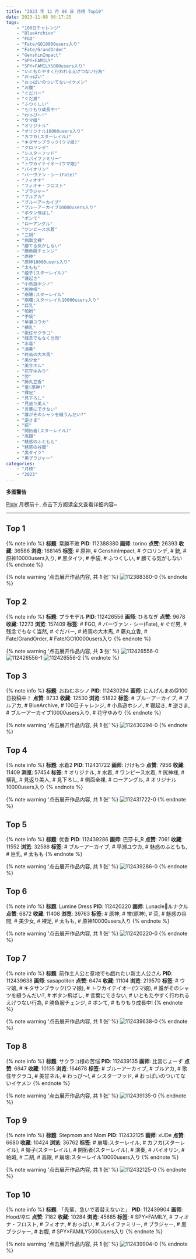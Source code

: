 ```yaml
---
title: "2023 年 11 月 06 日 月榜 Top10"
date: 2023-11-08 06:17:25
tags:
    - "100日チャレンジ"
    - "BlueArchive"
    - "FGO"
    - "Fate/GO10000users入り"
    - "Fate/GrandOrder"
    - "GenshinImpact"
    - "SPY×FAMILY"
    - "SPY×FAMILY5000users入り"
    - "いともたやすく行われるえげつない行為"
    - "おっぱい"
    - "おっぱいのついてないイケメン"
    - "お腹"
    - "ぐだバー"
    - "ぐだ男"
    - "ふつくしい"
    - "もりもり成長中!"
    - "わっぴ〜!"
    - "ウマ娘"
    - "オリジナル"
    - "オリジナル10000users入り"
    - "カフカ(スターレイル)"
    - "キタサンブラック(ウマ娘)"
    - "クロリンデ"
    - "シスターフッド"
    - "スパイファミリー"
    - "トウカイテイオー(ウマ娘)"
    - "バイオリン"
    - "バーヴァン・シー(Fate)"
    - "フィオナ"
    - "フィオナ・フロスト"
    - "ブラジャー"
    - "ブルアカ"
    - "ブルーアーカイブ"
    - "ブルーアーカイブ10000users入り"
    - "ボタン飛ばし"
    - "ボンて"
    - "ローアングル"
    - "ワンピース水着"
    - "二胡"
    - "側面全裸"
    - "勝てる気がしない"
    - "勝負服チェンジ"
    - "原神"
    - "原神10000users入り"
    - "太もも"
    - "姫子(スターレイル)"
    - "寝起き"
    - "小鳥遊ホシノ"
    - "尻神様"
    - "崩壊:スターレイル"
    - "崩壊:スターレイル10000users入り"
    - "巨乳"
    - "帕姆"
    - "手袋"
    - "早瀬ユウカ"
    - "横乳"
    - "歌住サクラコ"
    - "残念でもなく当然"
    - "水着"
    - "演奏"
    - "終焉の大木馬"
    - "美少女"
    - "美甘ネル"
    - "花守ゆみり"
    - "荧"
    - "藤丸立香"
    - "蛍(原神)"
    - "裸足"
    - "見下ろし"
    - "見返り美人"
    - "言葉にできない"
    - "誰がそのシャツを縫うんだい?"
    - "逆さま"
    - "銃"
    - "開拓者(スターレイル)"
    - "高跟"
    - "魅惑のふともも"
    - "魅惑の谷間"
    - "黒タイツ"
    - "黒ブラジャー"
categories:
    - "月榜"
    - "2023"
---
```


<i class="fa fa-triangle-exclamation"></i>**多图警告**<i class="fa fa-triangle-exclamation"></i>

[Pixiv](https://www.pixiv.net/) 月榜前十, 点击下方阅读全文查看详细内容~

<!-- more -->

---

## Top 1

{% note info %}
**标题**: 常勝不敗
**PID**: 112388380 **画师**: torino
**点赞**: 26393 **收藏**: 36586 **浏览**: 168145
**标签**: # 原神, # GenshinImpact, # クロリンデ, # 銃, # 原神10000users入り, # 黒タイツ, # 手袋, # ふつくしい, # 勝てる気がしない
{% endnote %}

{% note warning '点击展开作品内容, 共 **1** 张' %}
![112388380-0](https://i.pixiv.re/img-original/img/2023/10/09/00/00/13/112388380_p0.jpg)
{% endnote %}

## Top 2

{% note info %}
**标题**: プラモデル
**PID**: 112426556 **画师**: ひるなぎ
**点赞**: 9678 **收藏**: 12273 **浏览**: 157409
**标签**: # FGO, # バーヴァン・シー(Fate), # ぐだ男, # 残念でもなく当然, # ぐだバー, # 終焉の大木馬, # 藤丸立香, # Fate/GrandOrder, # Fate/GO10000users入り
{% endnote %}

{% note warning '点击展开作品内容, 共 **3** 张' %}
![112426556-0](https://i.pixiv.re/img-original/img/2023/10/10/06/00/06/112426556_p0.jpg)
![112426556-1](https://i.pixiv.re/img-original/img/2023/10/10/06/00/06/112426556_p1.jpg)
![112426556-2](https://i.pixiv.re/img-original/img/2023/10/10/06/00/06/112426556_p2.jpg)
{% endnote %}

## Top 3

{% note info %}
**标题**: おねむホシノ
**PID**: 112430294 **画师**: にんげんまめ@100日投稿中！
**点赞**: 8733 **收藏**: 12530 **浏览**: 51822
**标签**: # ブルーアーカイブ, # ブルアカ, # BlueArchive, # 100日チャレンジ, # 小鳥遊ホシノ, # 寝起き, # 逆さま, # ブルーアーカイブ10000users入り, # 花守ゆみり
{% endnote %}

{% note warning '点击展开作品内容, 共 **1** 张' %}
![112430294-0](https://i.pixiv.re/img-original/img/2023/10/10/11/01/02/112430294_p0.png)
{% endnote %}

## Top 4

{% note info %}
**标题**: 水着2
**PID**: 112431722 **画师**: けけもつ
**点赞**: 7956 **收藏**: 11409 **浏览**: 57454
**标签**: # オリジナル, # 水着, # ワンピース水着, # 尻神様, # 横乳, # 見返り美人, # 見下ろし, # 側面全裸, # ローアングル, # オリジナル10000users入り
{% endnote %}

{% note warning '点击展开作品内容, 共 **1** 张' %}
![112431722-0](https://i.pixiv.re/img-original/img/2023/10/10/12/38/54/112431722_p0.jpg)
{% endnote %}

## Top 5

{% note info %}
**标题**: 优香
**PID**: 112439286 **画师**: 巴莎卡_R
**点赞**: 7061 **收藏**: 11552 **浏览**: 32588
**标签**: # ブルーアーカイブ, # 早瀬ユウカ, # 魅惑のふともも, # 巨乳, # 太もも
{% endnote %}

{% note warning '点击展开作品内容, 共 **1** 张' %}
![112439286-0](https://i.pixiv.re/img-original/img/2023/10/10/19/46/42/112439286_p0.jpg)
{% endnote %}

## Top 6

{% note info %}
**标题**: Lumine Dress
**PID**: 112420220 **画师**: Lunacle🌙ルナクル
**点赞**: 6872 **收藏**: 11408 **浏览**: 39763
**标签**: # 原神, # 蛍(原神), # 荧, # 魅惑の谷間, # 美少女, # 裸足, # 太もも, # 原神10000users入り
{% endnote %}

{% note warning '点击展开作品内容, 共 **1** 张' %}
![112420220-0](https://i.pixiv.re/img-original/img/2023/10/10/00/00/43/112420220_p0.jpg)
{% endnote %}

## Top 7

{% note info %}
**标题**: 前作主人公と意地でも戯れたい新主人公さん
**PID**: 112439638 **画师**: sasapoliton
**点赞**: 6474 **收藏**: 11104 **浏览**: 219570
**标签**: # ウマ娘, # キタサンブラック(ウマ娘), # トウカイテイオー(ウマ娘), # 誰がそのシャツを縫うんだい?, # ボタン飛ばし, # 言葉にできない, # いともたやすく行われるえげつない行為, # 勝負服チェンジ, # ボンて, # もりもり成長中!
{% endnote %}

{% note warning '点击展开作品内容, 共 **1** 张' %}
![112439638-0](https://i.pixiv.re/img-original/img/2023/10/10/20/00/06/112439638_p0.jpg)
{% endnote %}

## Top 8

{% note info %}
**标题**: サクラコ様の苦悩
**PID**: 112439135 **画师**: 比宮じょーず
**点赞**: 6947 **收藏**: 10135 **浏览**: 164678
**标签**: # ブルーアーカイブ, # ブルアカ, # 歌住サクラコ, # 美甘ネル, # わっぴ〜!, # シスターフッド, # おっぱいのついてないイケメン
{% endnote %}

{% note warning '点击展开作品内容, 共 **1** 张' %}
![112439135-0](https://i.pixiv.re/img-original/img/2023/10/10/19/40/02/112439135_p0.png)
{% endnote %}

## Top 9

{% note info %}
**标题**: Stepmom and Mom
**PID**: 112432125 **画师**: xUDe
**点赞**: 6680 **收藏**: 10424 **浏览**: 36762
**标签**: # 崩壊:スターレイル, # カフカ(スターレイル), # 姫子(スターレイル), # 開拓者(スターレイル), # 演奏, # バイオリン, # 帕姆, # 二胡, # 高跟, # 崩壊:スターレイル10000users入り
{% endnote %}

{% note warning '点击展开作品内容, 共 **1** 张' %}
![112432125-0](https://i.pixiv.re/img-original/img/2023/10/10/16/24/56/112432125_p0.jpg)
{% endnote %}

## Top 10

{% note info %}
**标题**: 「先輩、急いで着替えないと」
**PID**: 112439904 **画师**: Hood/후드
**点赞**: 7182 **收藏**: 10284 **浏览**: 45685
**标签**: # SPY×FAMILY, # フィオナ・フロスト, # フィオナ, # おっぱい, # スパイファミリー, # ブラジャー, # 黒ブラジャー, # お腹, # SPY×FAMILY5000users入り
{% endnote %}

{% note warning '点击展开作品内容, 共 **1** 张' %}
![112439904-0](https://i.pixiv.re/img-original/img/2023/10/10/20/07/14/112439904_p0.png)
{% endnote %}
